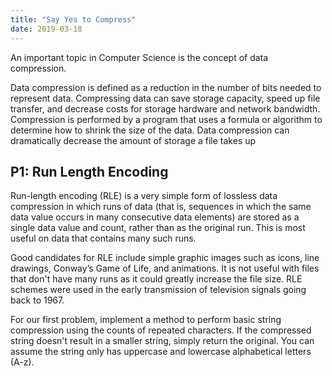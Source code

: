 ```yaml
---
title: "Say Yes to Compress"
date: 2019-03-18
---
```


An important topic in Computer Science is the concept of data compression.

Data compression is defined as a reduction in the number of bits needed to represent data. Compressing data can save storage capacity, speed up file transfer, and decrease costs for storage hardware and network bandwidth. Compression is performed by a program that uses a formula or algorithm to determine how to shrink the size of the data. Data compression can dramatically decrease the amount of storage a file takes up

## P1: Run Length Encoding
Run-length encoding (RLE) is a very simple form of lossless data compression in which runs of data (that is, sequences in which the same data value occurs in many consecutive data elements) are stored as a single data value and count, rather than as the original run. This is most useful on data that contains many such runs. 

Good candidates for RLE include simple graphic images such as icons, line drawings, Conway’s Game of Life, and animations. It is not useful with files that don't have many runs as it could greatly increase the file size. RLE schemes were used in the early transmission of television signals going back to 1967.

For our first problem, implement a method to perform basic string compression using the counts of repeated characters. If the compressed string doesn't result in a smaller string, simply return the original. You can assume the string only has uppercase and lowercase alphabetical letters (A-z).

